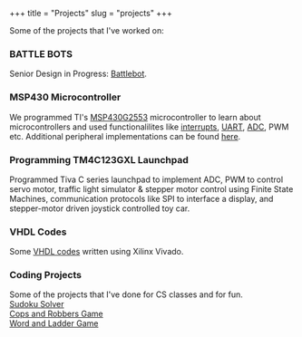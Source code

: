 +++
title = "Projects"
slug = "projects"
+++

Some of the projects that I've worked on:

### BATTLE BOTS
Senior Design in Progress: [Battlebot](https://amarokbot.com/).

### MSP430 Microcontroller

We programmed TI's [MSP430G2553](https://www.ti.com/product/MSP430G2553) microcontroller to learn about microcontrollers and used functionalilites like [interrupts](https://github.com/yosapkota/MSP430-Projects/tree/main/Lab4), [UART](https://github.com/yosapkota/MSP430-Projects/tree/main/Lab5), [ADC](https://github.com/yosapkota/MSP430-Projects/tree/main/ADC), PWM etc. Additional peripheral implementations can be found [here](https://github.com/yosapkota/MSP430-Projects).


### Programming TM4C123GXL Launchpad

Programmed Tiva C series launchpad to implement ADC,  PWM to control servo motor, traffic light simulator & stepper motor control using Finite State Machines, communication protocols like SPI to interface a display, and stepper-motor driven joystick controlled toy car.

### VHDL Codes

Some [VHDL codes](https://github.com/yosapkota/VHDL-Examples) written using Xilinx Vivado.

### Coding Projects

Some of the projects that I've done for CS classes and for fun.\
[Sudoku Solver](https://github.com/yosapkota/Sudoku-Solver)\
[Cops and Robbers Game](https://github.com/yosapkota/Cops-and-Robbers)\
[Word and Ladder Game](https://github.com/yosapkota/Words-and-Ladders-Game)
